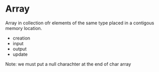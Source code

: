 # Array

Array in collection ofr elements of the same type placed in a contigous memory location.

- creation
- input
- output
- update

Note:  we must put a null charachter at the end of char array

